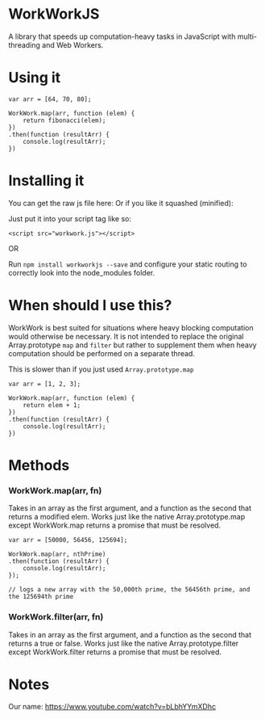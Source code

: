 WorkWorkJS
=========

A library that speeds up computation-heavy tasks in JavaScript with multi-threading and Web Workers.

# Using it 

```
var arr = [64, 70, 80];

WorkWork.map(arr, function (elem) {
    return fibonacci(elem);
})
.then(function (resultArr) {
    console.log(resultArr);
})

```

# Installing it

You can get the raw js file here: 
Or if you like it squashed (minified): 

Just put it into your script tag like so:

``` <script src="workwork.js"></script> ```

OR 

Run 
``` npm install workworkjs --save ``` 
and configure your static routing to correctly look into the node_modules folder. 

# When should I use this?

WorkWork is best suited for situations where heavy blocking computation would otherwise be necessary. It is not intended to replace the original Array.prototype ```map``` and ```filter``` but rather to supplement them when heavy computation should be performed on a separate thread. 

This is slower than if you just used ``` Array.prototype.map ```
``` 
var arr = [1, 2, 3];

WorkWork.map(arr, function (elem) {
    return elem + 1;
})
.then(function (resultArr) {
    console.log(resultArr);
})

```

# Methods

### WorkWork.map(arr, fn)

Takes in an array as the first argument, and a function as the second that returns a modified elem. 
Works just like the native Array.prototype.map except WorkWork.map returns a promise that must be resolved. 

```
var arr = [50000, 56456, 125694];

WorkWork.map(arr, nthPrime)
.then(function (resultArr) {
    console.log(resultArr);
});

// logs a new array with the 50,000th prime, the 56456th prime, and the 125694th prime
```

### WorkWork.filter(arr, fn)

Takes in an array as the first argument, and a function as the second that returns a true or false. 
Works just like the native Array.prototype.filter except WorkWork.filter returns a promise that must be resolved. 


# Notes
Our name: https://www.youtube.com/watch?v=bLbhYYmXDhc
